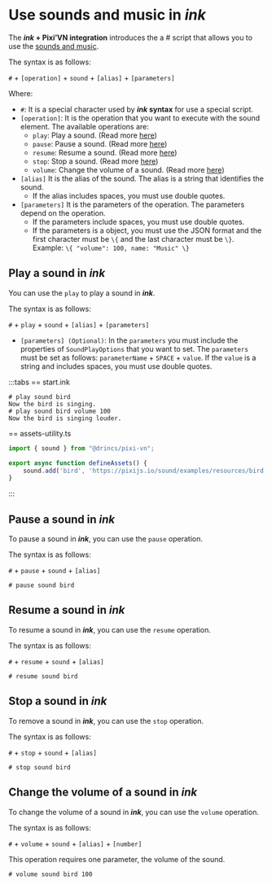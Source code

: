 # Use sounds and music in *ink*

The ***ink* + Pixi’VN integration** introduces the a # script that allows you to use the [sounds and music](/start/sound.md).

The syntax is as follows:

`#` + `[operation]` + `sound` + `[alias]` + `[parameters]`

Where:

* `#`: It is a special character used by ***ink* syntax** for use a special script.
* `[operation]`: It is the operation that you want to execute with the sound element. The available operations are:
  * `play`: Play a sound. (Read more [here](#play-a-sound-in-ink))
  * `pause`: Pause a sound. (Read more [here](#pause-a-sound-in-ink))
  * `resume`: Resume a sound. (Read more [here](#resume-a-sound-in-ink))
  * `stop`: Stop a sound. (Read more [here](#stop-a-sound-in-ink))
  * `volume`: Change the volume of a sound. (Read more [here](#change-the-volume-of-a-sound-in-ink))
* `[alias]` It is the alias of the sound. The alias is a string that identifies the sound.
  * If the alias includes spaces, you must use double quotes.
* `[parameters]` It is the parameters of the operation. The parameters depend on the operation.
  * If the parameters include spaces, you must use double quotes.
  * If the parameters is a object, you must use the JSON format and the first character must be `\{` and the last character must be `\}`. Example: `\{ "volume": 100, name: "Music" \}`

## Play a sound in *ink*

You can use the `play` to play a sound in ***ink***.

The syntax is as follows:

`#` + `play` + `sound` + `[alias]` + `[parameters]`

* `[parameters] (Optional)`: In the `parameters` you must include the properties of `SoundPlayOptions` that you want to set. The `parameters` must be set as follows: `parameterName` + `SPACE` + `value`. If the `value` is a string and includes spaces, you must use double quotes.

:::tabs
== start.ink

```ink
# play sound bird
Now the bird is singing.
# play sound bird volume 100
Now the bird is singing louder.
```

== assets-utility.ts

```ts
import { sound } from "@drincs/pixi-vn";

export async function defineAssets() {
    sound.add('bird', 'https://pixijs.io/sound/examples/resources/bird.mp3');
}
```

:::

## Pause a sound in *ink*

To pause a sound in ***ink***, you can use the `pause` operation.

The syntax is as follows:

`#` + `pause` + `sound` + `[alias]`

```ink
# pause sound bird
```

## Resume a sound in *ink*

To resume a sound in ***ink***, you can use the `resume` operation.

The syntax is as follows:

`#` + `resume` + `sound` + `[alias]`

```ink
# resume sound bird
```

## Stop a sound in *ink*

To remove a sound in ***ink***, you can use the `stop` operation.

The syntax is as follows:

`#` + `stop` + `sound` + `[alias]`

```ink
# stop sound bird
```

## Change the volume of a sound in *ink*

To change the volume of a sound in ***ink***, you can use the `volume` operation.

The syntax is as follows:

`#` + `volume` + `sound` + `[alias]` + `[number]`

This operation requires one parameter, the volume of the sound.

```ink
# volume sound bird 100
```
